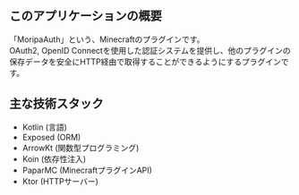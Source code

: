 ## このアプリケーションの概要
「MoripaAuth」という、Minecraftのプラグインです。  
OAuth2, OpenID Connectを使用した認証システムを提供し、他のプラグインの保存データを安全にHTTP経由で取得することができるようにするプラグインです。

## 主な技術スタック
- Kotlin (言語)
- Exposed (ORM)
- ArrowKt (関数型プログラミング)
- Koin (依存性注入)
- PaparMC (MinecraftプラグインAPI)
- Ktor (HTTPサーバー)
